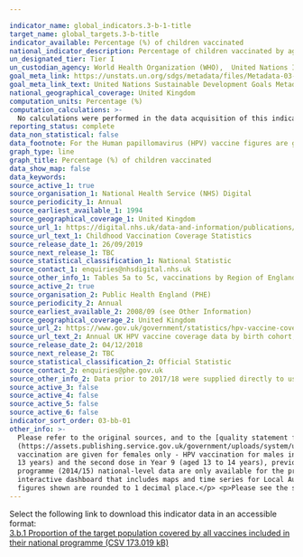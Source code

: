 ```yaml
---

indicator_name: global_indicators.3-b-1-title
target_name: global_targets.3-b-title
indicator_available: Percentage (%) of children vaccinated
national_indicator_description: Percentage of children vaccinated by age and type of vaccine
un_designated_tier: Tier I
un_custodian_agency: World Health Organization (WHO),  United Nations International Children's Emergency Fund (UNICEF)
goal_meta_link: https://unstats.un.org/sdgs/metadata/files/Metadata-03-0b-01.pdf
goal_meta_link_text: United Nations Sustainable Development Goals Metadata (PDF 4.0 MB)
national_geographical_coverage: United Kingdom
computation_units: Percentage (%)
computation_calculations: >-
  No calculations were performed in the data acquisition of this indicator as appropriate data was readily available in the final format specified by this indicator. For insight into the details of potential calculations please refer to the original source metadata or source contact.
reporting_status: complete
data_non_statistical: false
data_footnote: For the Human papillomavirus (HPV) vaccine figures are given for females only, and the year shown on the x-axis refers to academic year.
graph_type: line
graph_title: Percentage (%) of children vaccinated
data_show_map: false
data_keywords:  
source_active_1: true
source_organisation_1: National Health Service (NHS) Digital
source_periodicity_1: Annual
source_earliest_available_1: 1994
source_geographical_coverage_1: United Kingdom
source_url_1: https://digital.nhs.uk/data-and-information/publications/statistical/nhs-immunisation-statistics
source_url_text_1: Childhood Vaccination Coverage Statistics
source_release_date_1: 26/09/2019
source_next_release_1: TBC
source_statistical_classification_1: National Statistic
source_contact_1: enquiries@nhsdigital.nhs.uk
source_other_info_1: Tables 5a to 5c, vaccinations by Region of England <p>Tables 8a, 9a and 10a (2016/17 to 2018/19), Tables 10, 11 & 12 (2009/10 to 2015/16), Tables 9, 10 and11 (2008/09), and Tables 7, 8 and 9 (2007/08)
source_active_2: true
source_organisation_2: Public Health England (PHE)
source_periodicity_2: Annual
source_earliest_available_2: 2008/09 (see Other Information)
source_geographical_coverage_2: United Kingdom
source_url_2: https://www.gov.uk/government/statistics/hpv-vaccine-coverage-annual-report-for-2017-to-2018
source_url_text_2: Annual UK HPV vaccine coverage data by birth cohort, academic year, dose and country 
source_release_date_2: 04/12/2018
source_next_release_2: TBC
source_statistical_classification_2: Official Statistic
source_contact_2: enquiries@phe.gov.uk
source_other_info_2: Data prior to 2017/18 were supplied directly to us by PHE
source_active_3: false
source_active_4: false
source_active_5: false
source_active_6: false
indicator_sort_order: 03-bb-01
other_info: >-
  Please refer to the original sources, and to the [quality statement for childhood vaccinations](https://files.digital.nhs.uk/73/F8B4BD/child-vacc-stat-eng-2018-19-appendices.pdf) and the [HPV annual report]
  (https://assets.publishing.service.gov.uk/government/uploads/system/uploads/attachment_data/file/849992/HPV_2017_2018_annual_report.pdf) for details on data collection (links are for 2018/2019 data, though previous years quality statements are also available). Figures for the HPV
  vaccination are given for females only - HPV vaccination for males in the UK started in September 2019. <p>In September 2014 the routine HPV programme was changed from a three to two-dose schedule. The recommendation was to offer the first (priming) HPV vaccine dose in Year 8 (aged 12 to
  13 years) and the second dose in Year 9 (aged 13 to 14 years), previous all three doses had been offered in year 8. However, in some areas the second dose was scheduled within the same school year, from six months after the first dose. Consequently, for the first year of the two-dose
  programme (2014/15) national-level data are only available for the priming dose, and are therefore not included in the chart above. National coverage for the completed course of HPV vaccination for the first cohort offered the two-dose schedule was published in 2015/16. </p> <p>An
  interactive dashboard that includes maps and time series for Local Authority childhood vaccinations can be found [here](https://app.powerbi.com/view?r=eyJrIjoiZTI3NWZhNzItMTIyZS00OWM2LTg0MzMtOGY5YTJjMGY0MjI1IiwidCI6IjUwZjYwNzFmLWJiZmUtNDAxYS04ODAzLTY3Mzc0OGU2MjllMiIsImMiOjh9).</p> <p>All
  figures shown are rounded to 1 decimal place.</p> <p>Please see the source data for caveats, full defintions, notes and figures to more decimal places.</p> Data follows the UN specification for this indicator. This indicator has been identified in collaboration with topic experts.
---
```

Select the following link to download this indicator data in an accessible format:<br>[3.b.1 Proportion of the target population covered by all vaccines included in their national programme (CSV 173.019 kB)](https://sustainabledevelopment-uk.github.io/sdg-data/data/3-b-1.csv)
